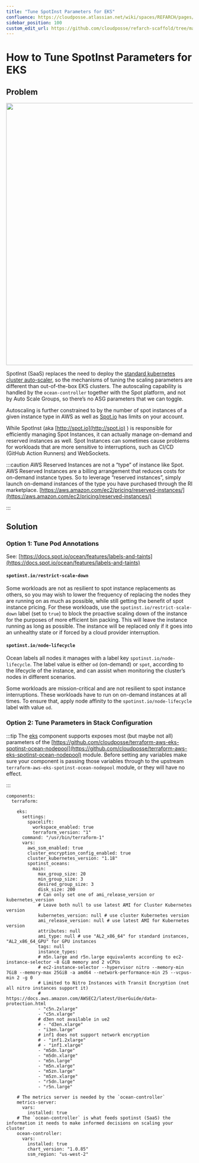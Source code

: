 ```yaml
---
title: "Tune SpotInst Parameters for EKS"
confluence: https://cloudposse.atlassian.net/wiki/spaces/REFARCH/pages/1194033272/How+to+Tune+SpotInst+Parameters+for+EKS
sidebar_position: 100
custom_edit_url: https://github.com/cloudposse/refarch-scaffold/tree/main/docs/docs/how-to-guides/integrations/spotinst/how-to-tune-spotinst-parameters-for-eks.md
---
```


# How to Tune SpotInst Parameters for EKS

## Problem
<img src="/assets/refarch/cleanshot-2022-01-26-at-10.39.03-20220126-163928.png" height="707" width="1107" /><br/>

SpotInst (SaaS) replaces the need to deploy the [standard kubernetes cluster auto-scaler](https://github.com/kubernetes/autoscaler/tree/master/cluster-autoscaler), so the mechanisms of tuning the scaling parameters are different than out-of-the-box EKS clusters.  The autoscaling capability is handled by the `ocean-controller` together with the Spot platform, and not by Auto Scale Groups, so there’s no ASG parameters that we can toggle.

Autoscaling is further constrained to by the number of spot instances of a given instance type in AWS as well as [Spot.io](http://Spot.io) has limits on your account.

While SpotInst (aka [http://spot.io](http://spot.io) ) is responsible for efficiently managing Spot Instances, it can actually manage on-demand and reserved instances as well. Spot Instances can sometimes cause problems for workloads that are more sensitive to interruptions, such as CI/CD (GitHub Action Runners) and WebSockets.

:::caution
AWS Reserved Instances are not a “type” of instance like Spot. AWS Reserved Instances are a billing arrangement that reduces costs for on-demand instance types. So to leverage “reserved instances”, simply launch on-demand instances of the type you have purchased through the RI marketplace.
[https://aws.amazon.com/ec2/pricing/reserved-instances/](https://aws.amazon.com/ec2/pricing/reserved-instances/)

:::

## Solution

### Option 1: Tune Pod Annotations

See: [https://docs.spot.io/ocean/features/labels-and-taints](https://docs.spot.io/ocean/features/labels-and-taints)

#### `spotinst.io/restrict-scale-down`

Some workloads are not as resilient to spot instance replacements as others, so you may wish to lower the frequency of replacing the nodes they are running on as much as possible, while still getting the benefit of spot instance pricing. For these workloads, use the `spotinst.io/restrict-scale-down` label (set to `true`) to block the proactive scaling down of the instance for the purposes of more efficient bin packing. This will leave the instance running as long as possible. The instance will be replaced only if it goes into an unhealthy state or if forced by a cloud provider interruption.

#### `spotinst.io/node-lifecycle`

Ocean labels all nodes it manages with a label key `spotinst.io/node-lifecycle`. The label value is either `od` (on-demand) or `spot`, according to the lifecycle of the instance, and can assist when monitoring the cluster’s nodes in different scenarios.

Some workloads are mission-critical and are not resilient to spot instance interruptions. These workloads have to run on on-demand instances at all times. To ensure that, apply node affinity to the `spotinst.io/node-lifecycle` label with value `od`.

### Option 2: Tune Parameters in Stack Configuration

:::tip
The [eks](/components/category/eks/) component supports exposes most (but maybe not all) parameters of the [https://github.com/cloudposse/terraform-aws-eks-spotinst-ocean-nodepool](https://github.com/cloudposse/terraform-aws-eks-spotinst-ocean-nodepool) module. Before setting any variables make sure your component is passing those variables through to the upstream `terraform-aws-eks-spotinst-ocean-nodepool` module, or they will have no effect.

:::

```
components:
  terraform:

    eks:
      settings:
        spacelift:
          workspace_enabled: true
          terraform_version: "1"
      command: "/usr/bin/terraform-1"
      vars:
        aws_ssm_enabled: true
        cluster_encryption_config_enabled: true
        cluster_kubernetes_version: "1.18"
        spotinst_oceans:
          main:
            max_group_size: 20
            min_group_size: 3
            desired_group_size: 3
            disk_size: 200
            # Can only set one of ami_release_version or kubernetes_version
            # Leave both null to use latest AMI for Cluster Kubernetes version
            kubernetes_version: null # use cluster Kubernetes version
            ami_release_version: null # use latest AMI for Kubernetes version
            attributes: null
            ami_type: null # use "AL2_x86_64" for standard instances, "AL2_x86_64_GPU" for GPU instances
            tags: null
            instance_types:
            # m5n.large and r5n.large equivalents according to ec2-instance-selector ~8 GiB memory and 2 vCPUs
            # ec2-instance-selector --hypervisor nitro --memory-min 7GiB --memory-max 25GiB -a amd64 --network-performance-min 25 --vcpus-min 2 -g 0
            # Limited to Nitro Instances with Transit Encryption (not all nitro instances support it)
            # https://docs.aws.amazon.com/AWSEC2/latest/UserGuide/data-protection.html
            - "c5n.2xlarge"
            - "c5n.xlarge"
            # d3en not available in ue2
            # - "d3en.xlarge"
            - "i3en.large"
            # inf1 does not support network encryption
            # - "inf1.2xlarge"
            # - "inf1.xlarge"
            - "m5dn.large"
            - "m5dn.xlarge"
            - "m5n.large"
            - "m5n.xlarge"
            - "m5zn.large"
            - "m5zn.xlarge"
            - "r5dn.large"
            - "r5n.large"

    # The metrics server is needed by the `ocean-controller`
    metrics-server:
      vars:
        installed: true
    # The `ocean-controller` is what feeds spotinst (SaaS) the information it needs to make informed decisions on scaling your cluster
    ocean-controller:
      vars:
        installed: true
        chart_version: "1.0.85"
        ssm_region: "us-west-2"

```


